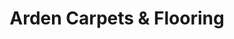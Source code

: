 ---
title: "Arden Carpets & Flooring"
url: /alcester/arden-carpets-and-flooring/
shop: furniture
---
